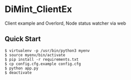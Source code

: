 # DiMint_ClientEx

Client example and Overlord, Node status watcher via web

## Quick Start
```
$ virtualenv -p /usr/bin/python3 myenv
$ source myenv/bin/activate
$ pip install -r requirements.txt
$ cp config.cfg.example config.cfg
$ python app.py
$ deactivate
```
